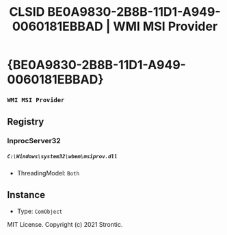 ﻿---
title: "CLSID BE0A9830-2B8B-11D1-A949-0060181EBBAD | WMI MSI Provider"
excerpt: What is COM-Object CLSID BE0A9830-2B8B-11D1-A949-0060181EBBAD?
---

# {BE0A9830-2B8B-11D1-A949-0060181EBBAD}

### `WMI MSI Provider`

## Registry


### InprocServer32

##### `C:\Windows\system32\wbem\msiprov.dll`
* ThreadingModel: `Both`

## Instance

* Type: `ComObject`

MIT License. Copyright (c) 2021 Strontic.


